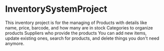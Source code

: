 # InventorySystemProject
This inventory project is for the managing of Products with details like name, price, barcode, and how many are in stock Categories to organize products Suppliers who provide the products  You can add new items, update existing ones, search for products, and delete things you don't need anymore.
